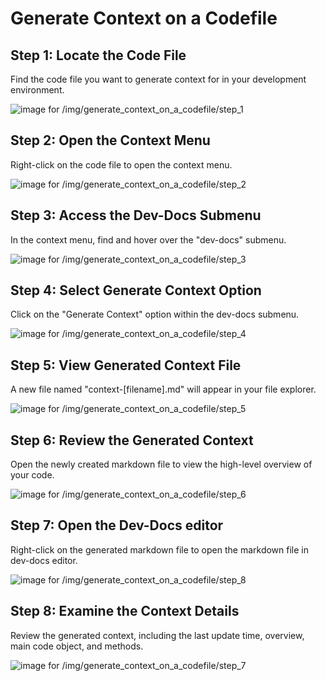 
  # Generate Context on a Codefile 

## Step 1: Locate the Code File

Find the code file you want to generate context for in your development environment.

![image for /img/generate_context_on_a_codefile/step_1](/img/generate_context_on_a_codefile/step_1.png)

## Step 2: Open the Context Menu

Right-click on the code file to open the context menu.

![image for /img/generate_context_on_a_codefile/step_2](/img/generate_context_on_a_codefile/step_2.png)

## Step 3: Access the Dev-Docs Submenu

In the context menu, find and hover over the "dev-docs" submenu.

![image for /img/generate_context_on_a_codefile/step_3](/img/generate_context_on_a_codefile/step_3.png)

## Step 4: Select Generate Context Option

Click on the "Generate Context" option within the dev-docs submenu.

![image for /img/generate_context_on_a_codefile/step_4](/img/generate_context_on_a_codefile/step_4.png)

## Step 5: View Generated Context File

A new file named "context-[filename].md" will appear in your file explorer.

![image for /img/generate_context_on_a_codefile/step_5](/img/generate_context_on_a_codefile/step_5.png)

## Step 6: Review the Generated Context

Open the newly created markdown file to view the high-level overview of your code.

![image for /img/generate_context_on_a_codefile/step_6](/img/generate_context_on_a_codefile/step_6.png)

## Step 7: Open the Dev-Docs editor

Right-click on the generated markdown file to open the markdown file in dev-docs editor.

![image for /img/generate_context_on_a_codefile/step_8](/img/generate_context_on_a_codefile/step_8.png)

## Step 8: Examine the Context Details

Review the generated context, including the last update time, overview, main code object, and methods.

![image for /img/generate_context_on_a_codefile/step_7](/img/generate_context_on_a_codefile/step_7.png)

  